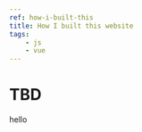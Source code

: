 ```yaml
---
ref: how-i-built-this
title: How I built this website
tags: 
    - js
    - vue
---
```



# TBD

hello